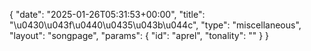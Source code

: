 {
    "date": "2025-01-26T05:31:53+00:00",
    "title": "\u0430\u043f\u0440\u0435\u043b\u044c",
    "type": "miscellaneous",
    "layout": "songpage",
    "params": {
        "id": "aprel",
        "tonality": ""
    }
}